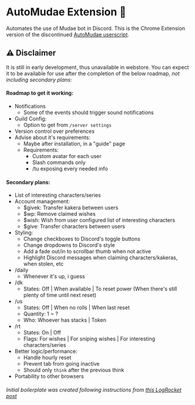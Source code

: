 # AutoMudae Extension 👾
Automates the use of Mudae bot in Discord. This is the Chrome Extension version of the discontinued [AutoMudae userscript](https://github.com/Nxve/AutoMudae).

## ⚠ Disclaimer
It is still in early development, thus unavailable in webstore.
You can expect it to be available for use after the completion of the below roadmap, _not including secondary plans_:

#### Roadmap to get it working:
- Notifications
    - Some of the events should trigger sound notifications
- Guild Config:
    - Option to get from `/server settings`
- Version control over preferences
- Advise about it's requirements:
    - Maybe after installation, in a "guide" page
    - Requirements:
        - Custom avatar for each user
        - Slash commands only
        - /tu exposing every needed info

#### Secondary plans:
- List of interesting characters/series
- Account management:
    - $givek: Transfer kakera between users
    - $wp: Remove claimed wishes
    - $wish: Wish from user configured list of interesting characters
    - $give: Transfer characters between users
- Styling:
    - Change checkboxes to Discord's toggle buttons
    - Change dropdowns to Discord's style
    - Add a fade out/in to scrollbar thumb when not active
    - Highlight Discord messages when claiming characters/kakeras, when stolen, etc
- /daily
    - Whenever it's up, i guess
- /dk
    - States: Off | When available | To reset power (When there's still plenty of time until next reset)
- /us
    - States: Off | When no rolls | When last reset
    - Quantity: 1 ~ ?
    - Who: Whoever has stacks | Token
- /rt
    - States: On | Off
    - Flags: For wishes | For sniping wishes | For interesting characters/series
- Better logic/performance:
    - Handle hourly reset
    - Prevent tab from going inactive
    - Should only `think` after the previous think
- Portability to other browsers

###### Initial boilerplate was created following instructions from [this LogRocket post](https://blog.logrocket.com/creating-chrome-extension-react-typescript/)